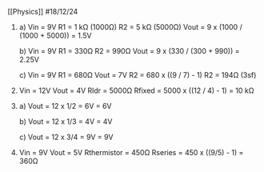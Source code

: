 [[Physics]]
#18/12/24 

1) a) Vin = 9V
	R1 = 1 kΩ (1000Ω)
	R2 = 5 kΩ (5000Ω)
	Vout = 9 x (1000 / (1000 + 5000)) 
	= 1.5V
	
	b)  Vin = 9V
	R1 = 330Ω
	R2 = 990Ω
	Vout = 9 x (330 / (300 + 990))
	= 2.25V
	
	c) Vin = 9V
	R1 = 680Ω
	Vout = 7V
	R2 = 680 x ((9 / 7) - 1)
	R2 = 194Ω (3sf)
2) Vin = 12V
	Vout = 4V
	Rldr = 5000Ω
	Rfixed = 5000 x ((12 / 4) - 1)
	= 10 kΩ
3) a) Vout = 12 x 1/2 = 6V
	= 6V
	
	b) Vout = 12 x 1/3 = 4V
	= 4V
	
	c) Vout = 12 x 3/4 = 9V
	= 9V
4) Vin = 9V
	Vout = 5V
	Rthermistor = 450Ω
	Rseries = 450 x ((9/5) - 1)
	= 360Ω
